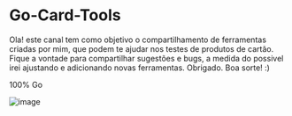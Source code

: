 # Go-Card-Tools
Ola! este canal tem como objetivo o compartilhamento de ferramentas criadas por mim, que podem te ajudar nos testes de produtos de cartão.
Fique a vontade para compartilhar sugestões e bugs, a medida do possivel irei ajustando e adicionando novas ferramentas.
Obrigado.
Boa sorte!
:) 

100% Go

![image](https://github.com/Juniornewxt/Go-Card-Tools/assets/55773021/d433df62-4c67-43cd-b315-d28fb8b27b9c)
